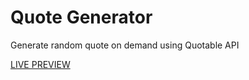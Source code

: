 # Quote Generator

Generate random quote on demand using Quotable API

[LIVE PREVIEW](https://akanksha493.github.io/quote-generator/)